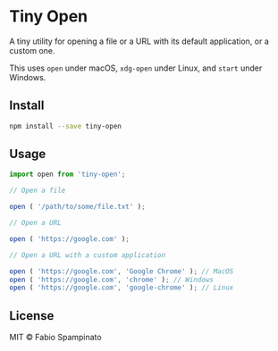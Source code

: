 # Tiny Open

A tiny utility for opening a file or a URL with its default application, or a custom one.

This uses `open` under macOS, `xdg-open` under Linux, and `start` under Windows.

## Install

```sh
npm install --save tiny-open
```

## Usage

```ts
import open from 'tiny-open';

// Open a file

open ( '/path/to/some/file.txt' );

// Open a URL

open ( 'https://google.com' );

// Open a URL with a custom application

open ( 'https://google.com', 'Google Chrome' ); // MacOS
open ( 'https://google.com', 'chrome' ); // Windows
open ( 'https://google.com', 'google-chrome' ); // Linux
```

## License

MIT © Fabio Spampinato
